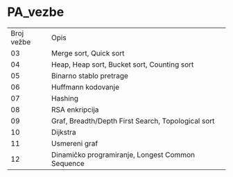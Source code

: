 # PA_vezbe
<table>
  <tr><td>Broj vežbe</td><td>Opis</td></tr>
  <tr><td>03</td><td>Merge sort, Quick sort</td></tr>
  <tr><td>04</td><td>Heap, Heap sort, Bucket sort, Counting sort</td></tr>
  <tr><td>05</td><td>Binarno stablo pretrage</td></tr>
  <tr><td>06</td><td>Huffmann kodovanje</td></tr>
  <tr><td>07</td><td>Hashing</td></tr>
  <tr><td>08</td><td>RSA enkripcija</td></tr>
  <tr><td>09</td><td>Graf, Breadth/Depth First Search, Topological sort</td></tr>
  <tr><td>10</td><td>Dijkstra</td></tr>
  <tr><td>11</td><td>Usmereni graf</td></tr>
  <tr><td>12</td><td>Dinamičko programiranje, Longest Common Sequence</td></tr>
  </table>
